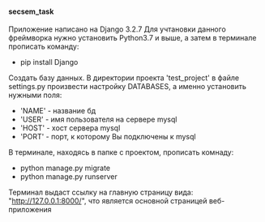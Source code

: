 #### secsem_task

Приложение написано на Django 3.2.7
Для учтановки данного фреймворка нужно установить Python3.7 и выше, а затем в терминале прописать команду:

- pip install Django

Создать базу данных.
В директории проекта 'test_project' в файле settings.py произвести настройку DATABASES, а именно установить нужными поля:
- 'NAME' - название бд 
- 'USER' - имя пользователя на сервере mysql 
- 'HOST' - хост сервера mysql 
- 'PORT' - порт, к которому Вы подключены к mysql 

В терминале, находясь в папке с проектом, прописать комнаду:
- python manage.py migrate
- python manage.py runserver

Терминал выдаст ссылку на главную страницу вида: "http://127.0.0.1:8000/", что является основной страницей веб-приложения
